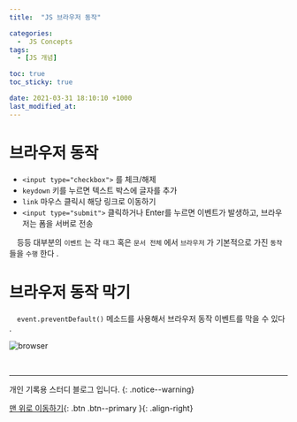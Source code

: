 ```yaml
---
title:  "JS 브라우저 동작" 

categories:
  -  JS Concepts
tags:
  - [JS 개념]

toc: true
toc_sticky: true

date: 2021-03-31 18:10:10 +1000
last_modified_at: 
---
```


# 브라우저 동작

- `<input type="checkbox">` 를 체크/해제
- `keydown` 키를 누르면 텍스트 박스에 글자를 추가
- `link` 마우스 클릭시 해당 링크로 이동하기
- `<input type="submit">` 클릭하거나 Enter를 누르면 이벤트가 발생하고, 브라우저는 폼을 서버로 전송

　등등 대부분의 `이벤트` 는 각 `태그` 혹은 `문서 전체` 에서 `브라우저` 가 기본적으로 가진 `동작` 들을 `수행` 한다 .

# 브라우저 동작 막기

　`event.preventDefault()` 메소드를 사용해서 브라우저 동작 이벤트를 막을 수 있다 .

<script src="https://gist.github.com/onzero98/10df61a35c0cfd685bfcb004aaa554a2.js"></script>

![browser](https://user-images.githubusercontent.com/50429028/113133718-edd80000-925a-11eb-8180-33c3ed4cb3ad.gif)


<br>

***

개인 기록용 스터디 블로그 입니다.
{: .notice--warning}

[맨 위로 이동하기](#){: .btn .btn--primary }{: .align-right}